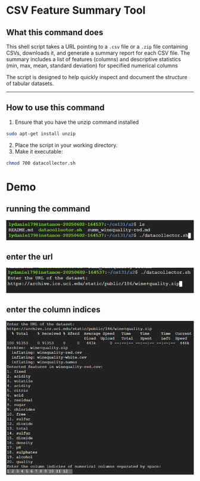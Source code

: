 # CSV Feature Summary Tool

## What this command does

This shell script takes a URL pointing to a `.csv` file or a `.zip` file containing CSVs, downloads it, and generate a summary report for each CSV file. The summary includes a list of features (columns) and descriptive statistics (min, max, mean, standard deviation) for specified numerical columns

The script is designed to help quickly inspect and document the structure of tabular datasets.

---

## How to use this command
1. Ensure that you have the unzip command installed

```bash
sudo apt-get install unzip
```

2. Place the script in your working directory.
2. Make it executable:

```bash
chmod 700 datacollector.sh
```

# Demo

## running the command
![run_command](images/img1.png)

## enter the url
![enter_url](images/enter_url.png)

## enter the column indices
![col_index](images/col_index.png)
